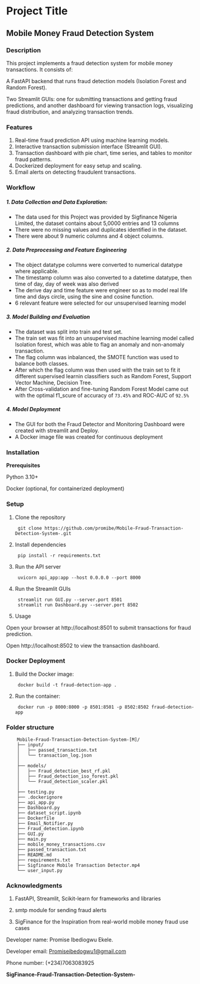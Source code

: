 # Project Title
## Mobile Money Fraud Detection System

### Description
This project implements a fraud detection system for mobile money transactions. It consists of:

A FastAPI backend that runs fraud detection models (Isolation Forest and Random Forest).

Two Streamlit GUIs: one for submitting transactions and getting fraud predictions, and another dashboard for viewing transaction logs, visualizing fraud distribution, and analyzing transaction trends.

### Features
1. Real-time fraud prediction API using machine learning models.
2. Interactive transaction submission interface (Streamlit GUI).
3. Transaction dashboard with pie chart, time series, and tables to monitor fraud patterns.
4. Dockerized deployment for easy setup and scaling.
5. Email alerts on detecting fraudulent transactions.

### Workflow
##### 1. Data Collection and Data Exploration:
   * The data used for this Project was provided by Sigfinance Nigeria Limited, the dataset contains about 5,0000 entries and 13 columns
   * There were no missing values and duplicates identified in the dataset.
   * There were about 9 numeric columns and 4 object columns.
##### 2. Data Preprocessing and Feature Engineering 
   * The object datatype columns were converted to numerical datatype where applicable.
   * The timestamp column was also converted to a datetime datatype, then time of day, day of week was also derived
   * The derive day and time feature were engineer so as to model real life time and days circle, using the sine and cosine function.
   * 6 relevant feature were selected for our unsupervised learning model
##### 3. Model Building and Evaluation
   * The dataset was split into train and test set.
   * The train set was fit into an unsupervised machine learning model called Isolation forest, which was able to flag an anomaly and non-anomaly transaction.
   * The flag column was inbalanced, the SMOTE function was used to balance both classes.
   * After which the flag column was then used with the train set to fit it different supervised learnin classifiers such as Random Forest, Support Vector Machine, Decision Tree.
   * After Cross-validation and fine-tuning Random Forest Model came out with the optimal f1_scure of accuracy of `73.45%` and ROC-AUC of `92.5%`
##### 4. Model Deployment
   * The GUI for both the Fraud Detector and Monitoring Dashboard were created with streamlit and Deploy.
   * A Docker image file was created for continuous deployment 

### Installation
<b>Prerequisites</b>

Python 3.10+

Docker (optional, for containerized deployment)

### Setup
1. Clone the repository

        git clone https://github.com/promibe/Mobile-Fraud-Transaction-Detection-System-.git


2. Install dependencies

        pip install -r requirements.txt

3. Run the API server

        uvicorn api_app:app --host 0.0.0.0 --port 8000

4. Run the Streamlit GUIs

        streamlit run GUI.py --server.port 8501
        streamlit run Dashboard.py --server.port 8502

5. Usage

Open your browser at http://localhost:8501 to submit transactions for fraud prediction.

Open http://localhost:8502 to view the transaction dashboard. 

### Docker Deployment
1. Build the Docker image:

        docker build -t fraud-detection-app .
2. Run the container:

        docker run -p 8000:8000 -p 8501:8501 -p 8502:8502 fraud-detection-app


### Folder structure


        
        Mobile-Fraud-Transaction-Detection-System-[M]/
        ├── input/
        │   ├── passed_transaction.txt
        │   └── transaction_log.json
        │
        ├── models/
        │   ├── Fraud_detection_best_rf.pkl
        │   ├── Fraud_detection_iso_forest.pkl
        │   └── Fraud_detection_scaler.pkl
        │
        ├── testing.py
        ├── .dockerignore
        ├── api_app.py
        ├── Dashboard.py
        ├── dataset_script.ipynb
        ├── Dockerfile
        ├── Email_Notifier.py
        ├── Fraud_detection.ipynb
        ├── GUI.py
        ├── main.py
        ├── mobile_money_transactions.csv
        ├── passed_transaction.txt
        ├── README.md
        ├── requirements.txt
        ├── Sigfinance Mobile Transaction Detector.mp4
        └── user_input.py



### Acknowledgments
1. FastAPI, Streamlit, Scikit-learn for frameworks and libraries

2. smtp module for sending fraud alerts

3. SigFinance for the Inspiration from real-world mobile money fraud use cases


Developer name: Promise Ibediogwu Ekele.

Developer email: Promiseibedogwu1@gmail.com

Phone number: (+234)7063083925


<b>SigFinance-Fraud-Transaction-Detection-System-</b>


